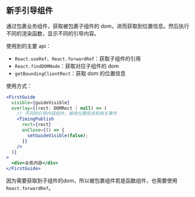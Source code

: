 ## 新手引导组件

通过包裹业务组件，获取被包裹子组件的 dom，进而获取到位置信息。然后执行不同的渲染函数，显示不同的引导内容。

使用到的主要 api：

- `React.useRef`、`React.forwardRef`：获取子组件的引用
- `React.findDOMNode`：获取对应子组件的 dom
- `getBoundingClientRect`：获取 dom 的位置信息

使用方式：

```jsx
<FirstGuide
  visible={guideVisible}
  overlay={(rect: DOMRect | null) => (
    // 不同的引导内容组件，接收位置信息和相关事件
    <TimingPublish
      rect={rect}
      onClose={() => {
        setGuideVisible(false);
      }}
    />
  )}
>
  <div>业务内容</div>
</FirstGuide>
```

因为需要获取到子组件的dom，所以被包裹组件若是函数组件，也需要使用`React.forwardRef`。